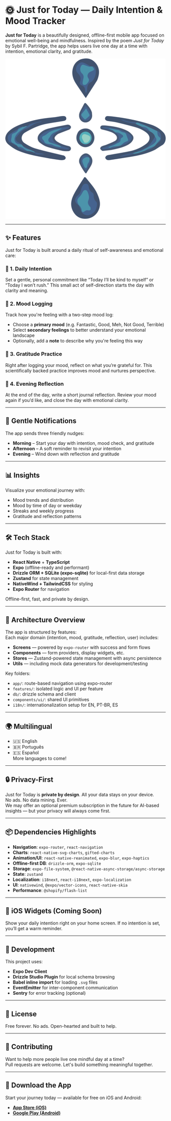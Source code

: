 # 🌞 Just for Today — Daily Intention & Mood Tracker

**Just for Today** is a beautifully designed, offline-first mobile app focused on emotional well-being and mindfulness. Inspired by the poem _Just for Today_ by Sybil F. Partridge, the app helps users live one day at a time with intention, emotional clarity, and gratitude.

![Just for Today Logo](./assets/images/logo.png)

---

## ✨ Features

Just for Today is built around a daily ritual of self-awareness and emotional care:

### 🌼 1. Daily Intention

Set a gentle, personal commitment like “Today I’ll be kind to myself” or “Today I won’t rush.” This small act of self-direction starts the day with clarity and meaning.

### 🧠 2. Mood Logging

Track how you're feeling with a two-step mood log:

- Choose a **primary mood** (e.g. Fantastic, Good, Meh, Not Good, Terrible)
- Select **secondary feelings** to better understand your emotional landscape
- Optionally, add a **note** to describe why you're feeling this way

### 🙏 3. Gratitude Practice

Right after logging your mood, reflect on what you’re grateful for. This scientifically backed practice improves mood and nurtures perspective.

### 📓 4. Evening Reflection

At the end of the day, write a short journal reflection. Review your mood again if you’d like, and close the day with emotional clarity.

---

## 🔔 Gentle Notifications

The app sends three friendly nudges:

- **Morning** – Start your day with intention, mood check, and gratitude
- **Afternoon** – A soft reminder to revisit your intention
- **Evening** – Wind down with reflection and gratitude

---

## 📊 Insights

Visualize your emotional journey with:

- Mood trends and distribution
- Mood by time of day or weekday
- Streaks and weekly progress
- Gratitude and reflection patterns

---

## 🛠 Tech Stack

Just for Today is built with:

- **React Native** + **TypeScript**
- **Expo** (offline-ready and performant)
- **Drizzle ORM + SQLite (expo-sqlite)** for local-first data storage
- **Zustand** for state management
- **NativeWind + TailwindCSS** for styling
- **Expo Router** for navigation

Offline-first, fast, and private by design.

---

## 🧠 Architecture Overview

The app is structured by features:  
Each major domain (intention, mood, gratitude, reflection, user) includes:

- **Screens** — powered by `expo-router` with success and form flows
- **Components** — form providers, display widgets, etc.
- **Stores** — Zustand-powered state management with async persistence
- **Utils** — including mock data generators for development/testing

Key folders:

- `app/`: route-based navigation using expo-router
- `features/`: isolated logic and UI per feature
- `db/`: drizzle schema and client
- `components/ui/`: shared UI primitives
- `i18n/`: internationalization setup for EN, PT-BR, ES

---

## 🌍 Multilingual

- 🇺🇸 English
- 🇧🇷 Português
- 🇪🇸 Español  
  More languages to come!

---

## 🔒 Privacy-First

Just for Today is **private by design**. All your data stays on your device.  
No ads. No data mining. Ever.  
We may offer an optional premium subscription in the future for AI-based insights — but your privacy will always come first.

---

## 📦 Dependencies Highlights

- **Navigation**: `expo-router`, `react-navigation`
- **Charts**: `react-native-svg-charts`, `gifted-charts`
- **Animation/UI**: `react-native-reanimated`, `expo-blur`, `expo-haptics`
- **Offline-first DB**: `drizzle-orm`, `expo-sqlite`
- **Storage**: `expo-file-system`, `@react-native-async-storage/async-storage`
- **State**: `zustand`
- **Localization**: `i18next`, `react-i18next`, `expo-localization`
- **UI**: `nativewind`, `@expo/vector-icons`, `react-native-skia`
- **Performance**: `@shopify/flash-list`

---

## 📱 iOS Widgets (Coming Soon)

Show your daily intention right on your home screen. If no intention is set, you’ll get a warm reminder.

---

## 🚧 Development

This project uses:

- **Expo Dev Client**
- **Drizzle Studio Plugin** for local schema browsing
- **Babel inline import** for loading `.svg` files
- **EventEmitter** for inter-component communication
- **Sentry** for error tracking (optional)

---

## 🤍 License

Free forever. No ads. Open-hearted and built to help.

---

## 🙌 Contributing

Want to help more people live one mindful day at a time?  
Pull requests are welcome. Let's build something meaningful together.

---

## 📲 Download the App

Start your journey today — available for free on iOS and Android:

- [**App Store (iOS)**](https://apps.apple.com/us/app/just-for-today-daily-journal/id6747355776)
- [**Google Play (Android)**](https://play.google.com/store/apps/details?id=app.justfortoday)
